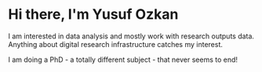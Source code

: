 # Hi there, I'm Yusuf Ozkan
I am interested in data analysis and mostly work with research outputs data. Anything about digital research infrastructure catches my interest.

I am doing a PhD - a totally different subject - that never seems to end!
